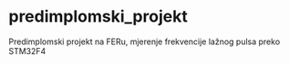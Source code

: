 # predimplomski_projekt
Predimplomski projekt na FERu, mjerenje frekvencije lažnog pulsa preko STM32F4
